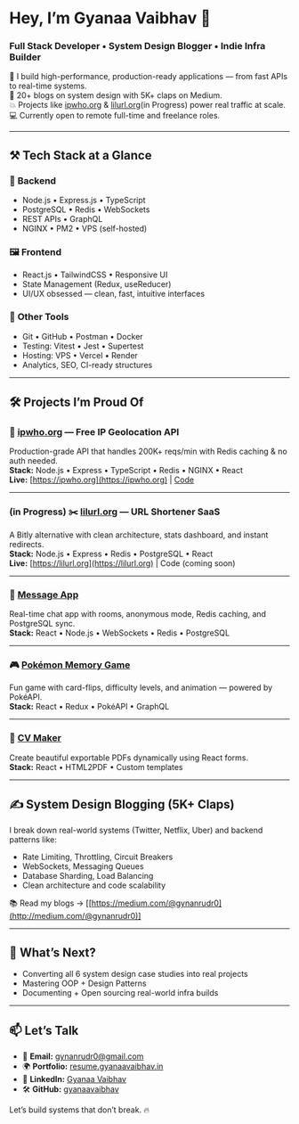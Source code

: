 # Hey, I’m **Gyanaa Vaibhav** 👋  
### Full Stack Developer • System Design Blogger • Indie Infra Builder

🚀 I build high-performance, production-ready applications — from fast APIs to real-time systems.  
🧠 20+ blogs on system design with 5K+ claps on Medium.  
💥 Projects like [ipwho.org](https://ipwho.org) & [lilurl.org](https://lilurl.org)(in Progress) power real traffic at scale.  
💻 Currently open to remote full-time and freelance roles.   

---

## ⚒️ Tech Stack at a Glance

### 🚀 **Backend**
- Node.js • Express.js • TypeScript  
- PostgreSQL • Redis • WebSockets  
- REST APIs • GraphQL
- NGINX • PM2 • VPS (self-hosted)

### 🖼️ **Frontend**
- React.js • TailwindCSS • Responsive UI  
- State Management (Redux, useReducer)  
- UI/UX obsessed — clean, fast, intuitive interfaces

### 🧰 **Other Tools**
- Git • GitHub • Postman • Docker  
- Testing: Vitest • Jest • Supertest  
- Hosting: VPS • Vercel • Render  
- Analytics, SEO, CI-ready structures

---

## 🛠️ Projects I’m Proud Of

### 🔗 [ipwho.org](https://ipwho.org) — **Free IP Geolocation API**
Production-grade API that handles 200K+ reqs/min with Redis caching & no auth needed.  
**Stack:** Node.js • Express • TypeScript • Redis • NGINX • React  
**Live:** [https://ipwho.org](https://ipwho.org) | [Code](https://github.com/Gyanaa-Vaibhav/ipwho.org)

---

### (in Progress) ✂️ [lilurl.org](https://lilurl.org) — **URL Shortener SaaS**
A Bitly alternative with clean architecture, stats dashboard, and instant redirects.  
**Stack:** Node.js • Express • Redis • PostgreSQL • React  
**Live:** [https://lilurl.org](https://lilurl.org) | Code (coming soon)

---

### 💬 [Message App](https://www.gyanaavaibhav.in)
Real-time chat app with rooms, anonymous mode, Redis caching, and PostgreSQL sync.  
**Stack:** React • Node.js • WebSockets • Redis • PostgreSQL  

---

### 🎮 [Pokémon Memory Game](https://pokemon.gyanaavaibhav.in)
Fun game with card-flips, difficulty levels, and animation — powered by PokéAPI.  
**Stack:** React • Redux • PokéAPI • GraphQL

---

### 📄 [CV Maker](https://cvmaker.gyanaavaibhav.in)
Create beautiful exportable PDFs dynamically using React forms.  
**Stack:** React • HTML2PDF • Custom templates  

---

## ✍️ System Design Blogging (5K+ Claps)
I break down real-world systems (Twitter, Netflix, Uber) and backend patterns like:
- Rate Limiting, Throttling, Circuit Breakers  
- WebSockets, Messaging Queues  
- Database Sharding, Load Balancing  
- Clean architecture and code scalability

📚 Read my blogs → [[https://medium.com/@gynanrudr0](http://medium.com/@gynanrudr0)]

---

## 🧭 What’s Next?
- Converting all 6 system design case studies into real projects  
- Mastering OOP + Design Patterns  
- Documenting + Open sourcing real-world infra builds  

---

## 📫 Let’s Talk

- 📧 **Email:** [gynanrudr0@gmail.com](mailto:gynanrudr0@gmail.com)  
- 🌍 **Portfolio:** [resume.gyanaavaibhav.in](https://resume.gyanaavaibhav.in)  
- 💼 **LinkedIn:** [Gyanaa Vaibhav](https://www.linkedin.com/in/gyanaa-vaibhav1/)  
- 🛠️ **GitHub:** [gyanaavaibhav](https://x.com/Gyanaa_Vaibhav)  

Let’s build systems that don’t break. 🔥  
